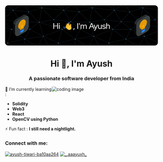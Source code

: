 ![Header](https://github.com/ayushtiwari134/ayushtiwari134/blob/main/github-header-image.png)
<h1 align="center">Hi 👋, I'm Ayush</h1>
<h3 align="center">A passionate software developer from India</h3>
<img src="https://raw.githubusercontent.com/TheDudeThatCode/TheDudeThatCode/master/Assets/Developer.gif" alt="coding image" align="right" width="350">


🌱 I’m currently learning :
- **Solidity**
- **Web3**
- **React**
- **OpenCV using Python**

⚡ Fun fact : **I still need a nightlight.**

<h3 align="left">Connect with me:</h3>
<p align="left">
<a href="https://linkedin.com/in/ayush-tiwari-ba10aa264" target="blank"><img align="center" src="https://raw.githubusercontent.com/rahuldkjain/github-profile-readme-generator/master/src/images/icons/Social/linked-in-alt.svg" alt="ayush-tiwari-ba10aa264" height="30" width="40" /></a>
<a href="https://instagram.com/_.aaayuxh_" target="blank"><img align="center" src="https://raw.githubusercontent.com/rahuldkjain/github-profile-readme-generator/master/src/images/icons/Social/instagram.svg" alt="_.aaayuxh_" height="30" width="40" /></a>
</p>


